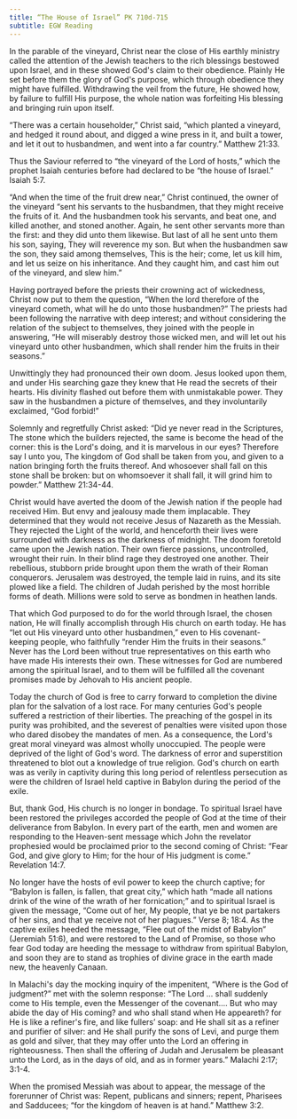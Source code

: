 ```yaml
---
title: “The House of Israel” PK 710d-715
subtitle: EGW Reading
---
```


In the parable of the vineyard, Christ near the close of His earthly ministry called the attention of the Jewish teachers to the rich blessings bestowed upon Israel, and in these showed God's claim to their obedience. Plainly He set before them the glory of God's purpose, which through obedience they might have fulfilled. Withdrawing the veil from the future, He showed how, by failure to fulfill His purpose, the whole nation was forfeiting His blessing and bringing ruin upon itself.

“There was a certain householder,” Christ said, “which planted a vineyard, and hedged it round about, and digged a wine press in it, and built a tower, and let it out to husbandmen, and went into a far country.” Matthew 21:33.

Thus the Saviour referred to “the vineyard of the Lord of hosts,” which the prophet Isaiah centuries before had declared to be “the house of Israel.” Isaiah 5:7.

“And when the time of the fruit drew near,” Christ continued, the owner of the vineyard “sent his servants to the husbandmen, that they might receive the fruits of it. And the husbandmen took his servants, and beat one, and killed another, and stoned another. Again, he sent other servants more than the first: and they did unto them likewise. But last of all he sent unto them his son, saying, They will reverence my son. But when the husbandmen saw the son, they said among themselves, This is the heir; come, let us kill him, and let us seize on his inheritance. And they caught him, and cast him out of the vineyard, and slew him.”

Having portrayed before the priests their crowning act of wickedness, Christ now put to them the question, “When the lord therefore of the vineyard cometh, what will he do unto those husbandmen?” The priests had been following the narrative with deep interest; and without considering the relation of the subject to themselves, they joined with the people in answering, “He will miserably destroy those wicked men, and will let out his vineyard unto other husbandmen, which shall render him the fruits in their seasons.”

Unwittingly they had pronounced their own doom. Jesus looked upon them, and under His searching gaze they knew that He read the secrets of their hearts. His divinity flashed out before them with unmistakable power. They saw in the husbandmen a picture of themselves, and they involuntarily exclaimed, “God forbid!”

Solemnly and regretfully Christ asked: “Did ye never read in the Scriptures, The stone which the builders rejected, the same is become the head of the corner: this is the Lord's doing, and it is marvelous in our eyes? Therefore say I unto you, The kingdom of God shall be taken from you, and given to a nation bringing forth the fruits thereof. And whosoever shall fall on this stone shall be broken: but on whomsoever it shall fall, it will grind him to powder.” Matthew 21:34-44.

Christ would have averted the doom of the Jewish nation if the people had received Him. But envy and jealousy made them implacable. They determined that they would not receive Jesus of Nazareth as the Messiah. They rejected the Light of the world, and henceforth their lives were surrounded with darkness as the darkness of midnight. The doom foretold came upon the Jewish nation. Their own fierce passions, uncontrolled, wrought their ruin. In their blind rage they destroyed one another. Their rebellious, stubborn pride brought upon them the wrath of their Roman conquerors. Jerusalem was destroyed, the temple laid in ruins, and its site plowed like a field. The children of Judah perished by the most horrible forms of death. Millions were sold to serve as bondmen in heathen lands.

That which God purposed to do for the world through Israel, the chosen nation, He will finally accomplish through His church on earth today. He has “let out His vineyard unto other husbandmen,” even to His covenant-keeping people, who faithfully “render Him the fruits in their seasons.” Never has the Lord been without true representatives on this earth who have made His interests their own. These witnesses for God are numbered among the spiritual Israel, and to them will be fulfilled all the covenant promises made by Jehovah to His ancient people.

Today the church of God is free to carry forward to completion the divine plan for the salvation of a lost race. For many centuries God's people suffered a restriction of their liberties. The preaching of the gospel in its purity was prohibited, and the severest of penalties were visited upon those who dared disobey the mandates of men. As a consequence, the Lord's great moral vineyard was almost wholly unoccupied. The people were deprived of the light of God's word. The darkness of error and superstition threatened to blot out a knowledge of true religion. God's church on earth was as verily in captivity during this long period of relentless persecution as were the children of Israel held captive in Babylon during the period of the exile.

But, thank God, His church is no longer in bondage. To spiritual Israel have been restored the privileges accorded the people of God at the time of their deliverance from Babylon. In every part of the earth, men and women are responding to the Heaven-sent message which John the revelator prophesied would be proclaimed prior to the second coming of Christ: “Fear God, and give glory to Him; for the hour of His judgment is come.” Revelation 14:7.

No longer have the hosts of evil power to keep the church captive; for “Babylon is fallen, is fallen, that great city,” which hath “made all nations drink of the wine of the wrath of her fornication;” and to spiritual Israel is given the message, “Come out of her, My people, that ye be not partakers of her sins, and that ye receive not of her plagues.” Verse 8; 18:4. As the captive exiles heeded the message, “Flee out of the midst of Babylon” (Jeremiah 51:6), and were restored to the Land of Promise, so those who fear God today are heeding the message to withdraw from spiritual Babylon, and soon they are to stand as trophies of divine grace in the earth made new, the heavenly Canaan.

In Malachi's day the mocking inquiry of the impenitent, “Where is the God of judgment?” met with the solemn response: “The Lord ... shall suddenly come to His temple, even the Messenger of the covenant.... But who may abide the day of His coming? and who shall stand when He appeareth? for He is like a refiner's fire, and like fullers’ soap: and He shall sit as a refiner and purifier of silver: and He shall purify the sons of Levi, and purge them as gold and silver, that they may offer unto the Lord an offering in righteousness. Then shall the offering of Judah and Jerusalem be pleasant unto the Lord, as in the days of old, and as in former years.” Malachi 2:17; 3:1-4.

When the promised Messiah was about to appear, the message of the forerunner of Christ was: Repent, publicans and sinners; repent, Pharisees and Sadducees; “for the kingdom of heaven is at hand.” Matthew 3:2.